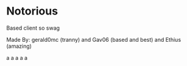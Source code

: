 # Notorious
Based client so swag

Made By: gerald0mc (tranny) and Gav06 (based and best) and Ethius (amazing)

a
a
a
a
a
